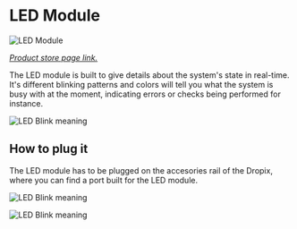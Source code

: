 # LED Module

![LED Module](https://github.com/drotek/doc-dropix/tree/995005186ec26580613a69d92d3ba8dcc5c129b4/main/images/led.jpg?raw=true)

[_Product store page link._](https://store.drotek.com/accessories/465-pixhawkdropix-rgb-led-module-8944595425065.html)

The LED module is built to give details about the system's state in real-time. It's different blinking patterns and colors will tell you what the system is busy with at the moment, indicating errors or checks being performed for instance.

![LED Blink meaning](https://github.com/drotek/doc-dropix/tree/995005186ec26580613a69d92d3ba8dcc5c129b4/main/images/led%20blink.png?raw=true)

## How to plug it

The LED module has to be plugged on the accesories rail of the Dropix, where you can find a port built for the LED module.

![LED Blink meaning](https://github.com/drotek/doc-dropix/tree/995005186ec26580613a69d92d3ba8dcc5c129b4/main/images/led11.jpg?raw=true)

![LED Blink meaning](https://github.com/drotek/doc-dropix/tree/995005186ec26580613a69d92d3ba8dcc5c129b4/main/images/led22.jpg?raw=true)

